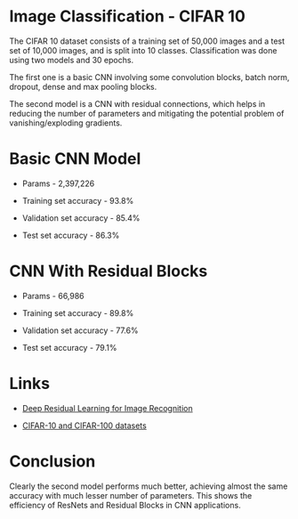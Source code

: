 # Image Classification - CIFAR 10
The CIFAR 10 dataset consists of a training set of 50,000 images and a test set of 10,000 images, and is split into 10 classes.
Classification was done using two models and 30 epochs. 

The first one is a basic CNN involving some convolution blocks, batch norm, dropout, dense and max pooling blocks.

The second model is a CNN with residual connections, which helps in reducing the number of parameters and mitigating the potential problem of vanishing/exploding gradients.

# Basic CNN Model
- Params - 2,397,226

- Training set accuracy - 93.8%

- Validation set accuracy - 85.4%

- Test set accuracy - 86.3%

# CNN With Residual Blocks
- Params - 66,986

- Training set accuracy - 89.8%

- Validation set accuracy - 77.6%

- Test set accuracy - 79.1%

# Links
- [Deep Residual Learning for Image Recognition](https://arxiv.org/abs/1512.03385)

- [CIFAR-10 and CIFAR-100 datasets](https://www.cs.toronto.edu/~kriz/cifar.html)

# Conclusion

Clearly the second model performs much better, achieving almost the same accuracy with much lesser number of parameters. This shows the efficiency of ResNets and Residual Blocks in CNN applications.